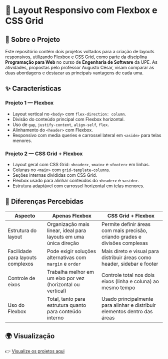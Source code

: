 # 🎨 Layout Responsivo com Flexbox e CSS Grid

## 📝 Sobre o Projeto

Este repositório contém dois projetos voltados para a criação de layouts responsivos, utilizando Flexbox e CSS Grid, como parte da disciplina **Programação para Web** no curso de **Engenharia de Software** da UPE. As atividades, propostas pelo professor Augusto César, visam comparar as duas abordagens e destacar as principais vantagens de cada uma.

## ✨ Características

### Projeto 1 — Flexbox
- Layout vertical no `<body>` com `flex-direction: column`.
- Divisão do conteúdo principal com Flexbox horizontal.
- Uso de `gap`, `justify-content`, `align-self`, `flex`.
- Alinhamento do `<header>` com Flexbox.
- Responsivo com media queries e carrossel lateral em `<aside>` para telas menores.

### Projeto 2 — CSS Grid + Flexbox
- Layout geral com CSS Grid: `<header>`, `<main>` e `<footer>` em linhas.
- Colunas no `<main>` com `grid-template-columns`.
- Seções internas divididas com CSS Grid.
- Flexbox usado para alinhar conteúdos do `<header>` e `<aside>`.
- Estrutura adaptável com carrossel horizontal em telas menores.

## 🔎 Diferenças Percebidas

| Aspecto                           | Apenas Flexbox                                                        | CSS Grid + Flexbox                                                            |
|-----------------------------------|------------------------------------------------------------------------|--------------------------------------------------------------------------------|
| Estrutura do layout               | Organização mais linear, ideal para layouts em uma única direção       | Permite definir áreas com mais precisão, criando grades e divisões complexas |
| Facilidade para layouts complexos | Pode exigir soluções alternativas com `margin` e `order`               | Mais direto e visual para distribuir áreas como header, sidebar e footer     |
| Controle de eixos                 | Trabalha melhor em um eixo por vez (horizontal ou vertical)            | Controle total nos dois eixos (linha e coluna) ao mesmo tempo                |
| Uso do Flexbox                    | Total, tanto para estrutura quanto para conteúdo interno               | Usado principalmente para alinhar e distribuir elementos dentro das áreas    |

## 🌍 Visualização

👉 [Visualize os projetos aqui](https://joao769.github.io/layout-responsivo-css/)